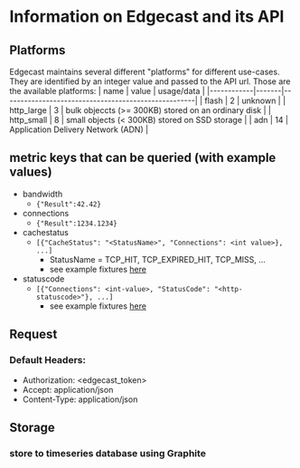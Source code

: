 # Information on Edgecast and its API

## Platforms
Edgecast maintains several different "platforms" for different use-cases.
They are identified by an integer value and passed to the API url.
Those are the available platforms:
| name       | value | usage/data                                          |
|------------|-------|-----------------------------------------------------|
| flash      | 2     | unknown                                             |
| http_large | 3     | bulk objeccts (>= 300KB) stored on an ordinary disk |
| http_small | 8     | small objects (< 300KB) stored on SSD storage       |
| adn        | 14    | Application Delivery Network (ADN)                  |

## metric keys that can be queried (with example values)
- bandwidth
    + ```{"Result":42.42}```
- connections
    + ```{"Result":1234.1234}```
- cachestatus
    + ```[{"CacheStatus": "<StatusName>", "Connections": <int value>}, ...]```
        * StatusName = TCP_HIT, TCP_EXPIRED_HIT, TCP_MISS, ...
        * see example fixtures [here](./fixtures/cachestatus.json) 
- statuscode
    + ```[{"Connections": <int-value>, "StatusCode": "<http-statuscode>"}, ...]```
        * see example fixtures [here](./fixtures/statuscode.json) 

## Request
### Default Headers:
- Authorization: <edgecast_token>
- Accept: application/json
- Content-Type: application/json

## Storage
### store to timeseries database using Graphite

